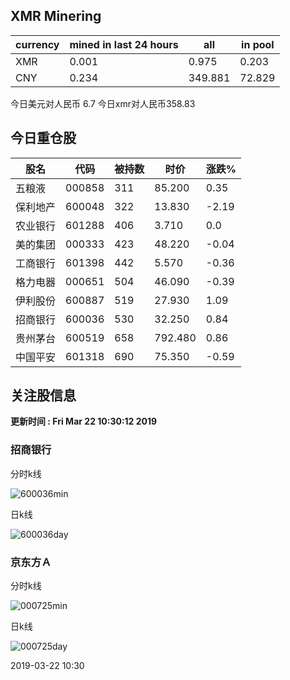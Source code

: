 ## XMR Minering

|currency|mined in last 24 hours|all|in pool|
|---|---|---|---|
|XMR|0.001|0.975|0.203|
|CNY|0.234|349.881|72.829|

今日美元对人民币 6.7	今日xmr对人民币358.83


## 今日重仓股 

|股名|代码|被持数|时价|涨跌%|
|---|---|---|---|---|
|五粮液|000858|311|85.200|0.35|
|保利地产|600048|322|13.830|-2.19|
|农业银行|601288|406|3.710|0.0|
|美的集团|000333|423|48.220|-0.04|
|工商银行|601398|442|5.570|-0.36|
|格力电器|000651|504|46.090|-0.39|
|伊利股份|600887|519|27.930|1.09|
|招商银行|600036|530|32.250|0.84|
|贵州茅台|600519|658|792.480|0.86|
|中国平安|601318|690|75.350|-0.59|

## 关注股信息
**更新时间 : Fri Mar 22 10:30:12 2019**
### 招商银行 
分时k线

![600036min](http://image.sinajs.cn/newchart/min/n/sh600036.gif)

日k线

![600036day](http://image.sinajs.cn/newchart/daily/n/sh600036.gif)

### 京东方Ａ 
分时k线

![000725min](http://image.sinajs.cn/newchart/min/n/sz000725.gif)

日k线

![000725day](http://image.sinajs.cn/newchart/daily/n/sz000725.gif)

2019-03-22 10:30